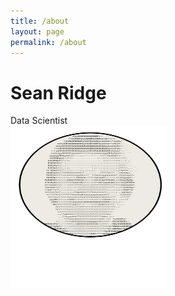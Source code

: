 ```yaml
---
title: /about
layout: page
permalink: /about
---
```




# Sean Ridge
Data Scientist
</br>
<img src="/assets/avatar.svg" alt="image" width="250" height="260" />

